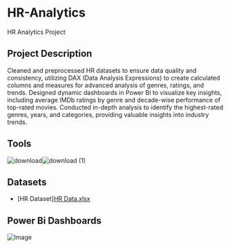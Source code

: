 # HR-Analytics
HR Analytics Project 
## Project Description
Cleaned and preprocessed HR datasets to ensure data quality and consistency, utilizing DAX (Data Analysis Expressions) to create calculated columns and measures for advanced analysis of genres, ratings, and trends. Designed dynamic dashboards in Power BI to visualize key insights, including average IMDb ratings by genre and decade-wise performance of top-rated movies. Conducted in-depth analysis to identify the highest-rated genres, years, and categories, providing valuable insights into industry trends.
## Tools
![download](https://github.com/user-attachments/assets/82fe2e1c-ca76-4267-9819-1449de1c9e64)![download (1)](https://github.com/user-attachments/assets/9295a98b-4db9-4334-841c-01003dbe84d5)
## Datasets
 - [HR Dataset][HR Data.xlsx](https://github.com/user-attachments/files/19239151/HR.Data.xlsx)

## Power Bi Dashboards
![Image](https://github.com/user-attachments/assets/f1eb4abc-9830-4e4e-a191-50fad87f867b)
